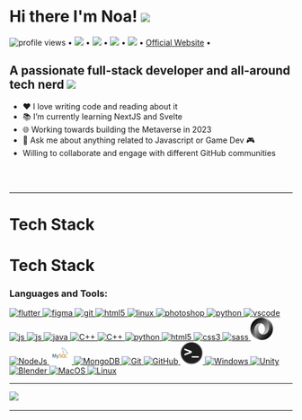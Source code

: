 # Hi there I'm Noa!  <img src="https://github.com/blackcater/blackcater/raw/master/images/Hi.gif" height="32" />

</p>
<p align="left">
  <img src="https://gpvc.arturio.dev/Noah670" alt="profile views"> •  
  <a href="https://twitter.com/intent/follow?screen_name=Noah670_&tw_p=followbutton"><img src="https://img.shields.io/twitter/follow/Noah670_?label=%40Noah670_&style=social"></a>  •
  <a href="https://www.linkedin.com/in/noah-pohl/"><img src="https://img.shields.io/badge/linkedin-%230077B5.svg?&style=for-the-badge&logo=linkedin&logoColor=white" height=25></a> •  
  <a href="https://www.instagram.com/noah670.png/"><img src="https://img.shields.io/badge/instagram-%23E4405F.svg?&style=for-the-badge&logo=instagram&logoColor=white" height=25></a>  •  
  <a href="https://dev.to/noah670"><img src="https://img.shields.io/badge/DEV.TO-%230A0A0A.svg?&style=for-the-badge&logo=dev-dot-to&logoColor=white" height=25></a> •  
 <a href="https://www.noah670.com">Official Website</a> •
</p>


## A passionate full-stack developer and all-around tech nerd <img src="https://media.giphy.com/media/LnQjpWaON8nhr21vNW/giphy.gif" height="32">
- ❤️ I love writing code and reading about it
- 📚 I’m currently learning NextJS and Svelte
- 🌐 Working towards building the Metaverse in 2023
- 💬 Ask me about anything related to Javascript or Game Dev 🎮
- Willing to collaborate and engage with different GitHub communities


<br />
<br />

<p align=center>
</p>

---


# Tech Stack

# Tech Stack

<h3 align="left">Languages and Tools:</h3>

<p align="left">
  
  
 
  <a href="https://flutter.dev" target="_blank">
    <img
      src="https://www.vectorlogo.zone/logos/flutterio/flutterio-icon.svg"
      alt="flutter"
      width="40"
      height="40"
    />
  </a>


  <a href="https://www.figma.com/" target="_blank">
    <img
      src="https://www.vectorlogo.zone/logos/figma/figma-icon.svg"
      alt="figma"
      width="40"
      height="40"
    />
  </a>

  <a href="https://git-scm.com/" target="_blank">
    <img
      src="https://www.vectorlogo.zone/logos/git-scm/git-scm-icon.svg"
      alt="git"
      width="40"
      height="40"
    />
  </a>
  <a href="https://www.w3.org/html/" target="_blank">
    <img
      src="https://devicons.github.io/devicon/devicon.git/icons/html5/html5-original-wordmark.svg"
      alt="html5"
      width="40"
      height="40"
    />
  </a>
  <a href="https://www.linux.org/" target="_blank">
    <img
      src="https://devicons.github.io/devicon/devicon.git/icons/linux/linux-original.svg"
      alt="linux"
      width="40"
      height="40"
    />
  </a>
  <a href="https://www.photoshop.com/en" target="_blank">
    <img
      src="https://devicons.github.io/devicon/devicon.git/icons/photoshop/photoshop-plain.svg"
      alt="photoshop"
      width="40"
      height="40"
    />
  </a>
  <a href="https://www.python.org" target="_blank">
    <img
      src="https://devicons.github.io/devicon/devicon.git/icons/python/python-original.svg"
      alt="python"
      width="40"
      height="40"
    />
  </a>


  <a href="https://www.vscode.com" target="_blank">
    <img
      src="https://img.icons8.com/fluent/240/000000/visual-studio-code-2019.png"
      alt="vscode"
      width="40"
      height="40"
    />
  </a>


  <a href="https://www.javascript.com" target="_blank">
    <img
      src="https://img.icons8.com/color/240/000000/javascript.png"
      alt="js"
      width="40"
      height="40"
    />
  </a>

  <a href="https://www.reactjs.org" target="_blank">
    <img
      src="https://img.icons8.com/color/240/000000/react-native.png"
      alt="js"
      width="40"
      height="40"
    />
  </a>


  <a href="https://docs.oracle.com/en/java/" target="_blank">
    <img
      src="https://img.icons8.com/color/240/000000/java-coffee-cup-logo.png"
      alt="java"
      width="40"
      height="40"
    />
  </a>

  <a href="https://www.cplusplus.com/" target="_blank">
    <img
      src="https://img.icons8.com/color/48/000000/c-plus-plus-logo.png"
      alt="C++"
      width="40"
      height="40"
    />
  </a>

  <a href="https://www.cplusplus.com/" target="_blank">
    <img
      src="https://img.icons8.com/color/48/000000/c-plus-plus-logo.png"
      alt="C++"
      width="40"
      height="40"
    />
  </a>

  <a href="https://www.python.org" target="_blank">
    <img
      src="https://www.python.org/"
      alt="python"
      width="40"
      height="40"
    />
  </a>

  <a href="https://developer.mozilla.org/en-US/docs/Web/HTML)" target="_blank">
    <img
      src="https://img.icons8.com/color/240/000000/html-5.png"
      alt="html5"
      width="40"
      height="40"
    />
  </a>

  <a href="https://img.icons8.com/color/240/000000/css3.png" target="_blank">
    <img
      src="https://developer.mozilla.org/en-US/docs/Web/CSS"
      alt="css3"
      width="40"
      height="40"
    />
  </a>

  <a href="https://sass-lang.com/" target="_blank">
    <img
      src="https://img.icons8.com/color/240/000000/sass.png"
      alt="sass"
      width="40"
      height="40"
    />
  </a>


  <a href="https://www.json.org/json-en.html" target="_blank">
    <img
      src="https://raw.githubusercontent.com/github/explore/80688e429a7d4ef2fca1e82350fe8e3517d3494d/topics/json/json.png"
      alt="json"
      width="40"
      height="40"
    />
  </a>


  <a href="https://nodejs.org/en/" target="_blank">
    <img
      src="https://img.icons8.com/color/240/000000/nodejs.png"
      alt="NodeJs"
      width="40"
      height="40"
    />
  </a>


  <a href="https://dev.mysql.com/" target="_blank">
    <img
      src="https://raw.githubusercontent.com/github/explore/80688e429a7d4ef2fca1e82350fe8e3517d3494d/topics/mysql/mysql.png"
      alt="MySQL"
      width="40"
      height="40"
    />
  </a>


  <a href="https://www.mongodb.com/" target="_blank">
    <img
      src="https://img.icons8.com/color/48/000000/mongodb.png"
      alt="MongoDB"
      width="40"
      height="40"
    />
  </a>


  <a href="https://git-scm.com/" target="_blank">
    <img
      src="https://img.icons8.com/color/240/000000/git.png"
      alt="Git"
      width="40"
      height="40"
    />
  </a>


  <a href="https://github.com/" target="_blank">
    <img
      src="https://img.icons8.com/ios-glyphs/240/000000/github.png"
      alt="GitHub"
      width="40"
      height="40"
    />
  </a>



  <a href="https://docs.microsoft.com/en-us/windows/terminal/" target="_blank">
    <img
      src="https://raw.githubusercontent.com/github/explore/80688e429a7d4ef2fca1e82350fe8e3517d3494d/topics/terminal/terminal.png"
      alt="Terminal"
      width="40"
      height="40"
    />
  </a>


  <a href="https://www.microsoft.com/en-us/windows" target="_blank">
    <img
      src="https://img.icons8.com/color/240/000000/windows-10.png"
      alt="Windows"
      width="40"
      height="40"
    />
  </a>


  <a href="https://unity.com/" target="_blank">
    <img
      src="https://img.icons8.com/ios-filled/50/000000/unity.png"
      alt="Unity"
      width="40"
      height="40"
    />
  </a>


  <a href="https://www.blender.org/" target="_blank">
    <img
      src="https://img.icons8.com/color/48/000000/blender-3d.png"
      alt="Blender"
      width="40"
      height="40"
    />
  </a>


  <a href="https://developer.apple.com/macos/" target="_blank">
    <img
      src="https://img.icons8.com/officel/160/000000/mac-logo.png"
      alt="MacOS"
      width="40"
      height="40"
    />
  </a>


  <a href="https://www.kernel.org/" target="_blank">
    <img
      src="https://img.icons8.com/color/96/000000/linux.png"
      alt="Linux"
      width="40"
      height="40"
    />
  </a>




</p>

---


<a href="https://github.com/Noah670/">
  <img  src="https://github-readme-stats.vercel.app/api/top-langs/?username=Noah670&layout=compact&card_width=445&theme=" />
</a>


---



<!--
**Noah670/Noah670** is a ✨ _special_ ✨ repository because its `README.md` (this file) appears on your GitHub profile.

### A passionate full-stack developer and tech nerd




-->
